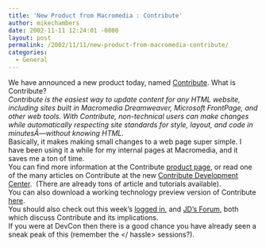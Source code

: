 ```yaml
---
title: 'New Product from Macromedia : Contribute'
author: mikechambers
date: 2002-11-11 12:24:01 -0800
layout: post
permalink: /2002/11/11/new-product-from-macromedia-contribute/
categories:
  - General
---
```



We have announced a new product today, named [Contribute][1]. What is Contribute?  
*Contribute is the easiest way to update content for any HTML website, including sites built in Macromedia Dreamweaver, Microsoft FrontPage, and other web tools. With Contribute, non-technical users can make changes while automatically respecting site standards for style, layout, and code in minutesÂ—without knowing HTML.*  
Basically, it makes making small changes to a web page super simple. I have been using it a while for my internal pages at Macromedia, and it saves me a ton of time.  
You can find more information at the Contribute [product page][1], or read one of the many articles on Contribute at the new [Contribute Development Center][2].&nbsp; (There are already tons of article and tutorials available).  
You can also download a working technology preview version of Contribute [here][3].  
You should also check out this week&#8217;s [logged in][4], and [JD&#8217;s Forum][5], both which discuss Contribute and its implications.  
If you were at DevCon then there is a good chance you have already seen a sneak peak of this (remember the </ hassle> sessions?).

 [1]: http://www.macromedia.com/software/contribute/
 [2]: http://www.macromedia.com/desdev/contribute/
 [3]: http://www.macromedia.com/software/contribute/trial/
 [4]: http://www.macromedia.com/desdev/logged_in/elarson_contribute.html
 [5]: http://www.macromedia.com/desdev/jd_forum/jd019.html